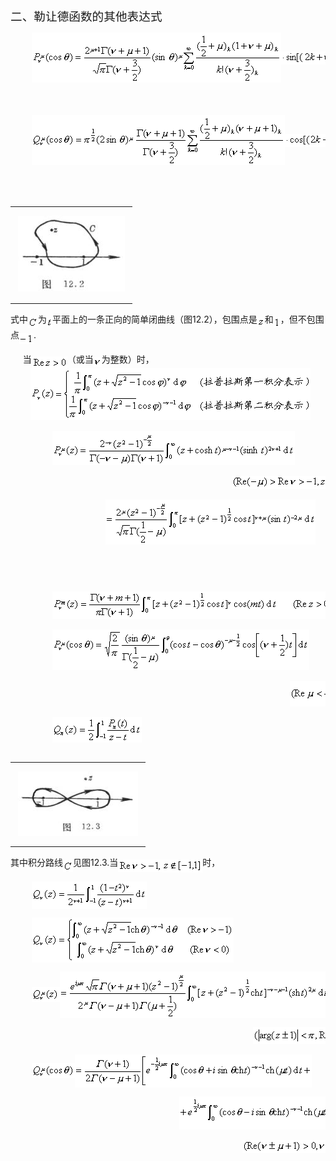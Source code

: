 <div class=Section1>
<p class=MsoNormal><span lang=ZH-CN style='font-size:14.0pt;font-family:宋体_GB2312'>二、勒让德函数的其他表达式</span></p>
<pre><span lang=EN-US>&nbsp;&nbsp;&nbsp; </span><sub><span lang=EN-US
style='font-size:10.5pt'><img width=399 height=80
src="res/17e9d95da129bdd93c34fb6cc6aaaa52_5737_files/image002.gif"
u1:shapes="_x0000_i1025" align=absmiddle><img width=147 height=21
src="res/17e9d95da129bdd93c34fb6cc6aaaa52_5737_files/image004.gif"
u1:shapes="_x0000_i1026" align=absmiddle></span></sub></pre><pre><span
lang=EN-US>&nbsp;&nbsp;&nbsp;&nbsp;&nbsp;&nbsp;&nbsp;&nbsp;&nbsp;&nbsp;&nbsp;&nbsp;&nbsp;&nbsp;&nbsp;&nbsp;&nbsp;&nbsp;&nbsp;&nbsp;&nbsp;&nbsp;&nbsp;&nbsp;&nbsp;&nbsp;&nbsp;&nbsp;&nbsp;&nbsp;&nbsp;&nbsp;&nbsp;&nbsp;&nbsp;&nbsp;&nbsp;&nbsp;&nbsp;&nbsp;&nbsp;&nbsp;&nbsp;&nbsp;&nbsp;&nbsp;&nbsp;&nbsp;&nbsp;&nbsp;&nbsp;&nbsp;&nbsp;&nbsp;&nbsp;&nbsp;&nbsp;&nbsp;&nbsp;&nbsp;&nbsp;&nbsp;&nbsp;&nbsp;&nbsp;&nbsp;&nbsp;&nbsp;&nbsp;</span><sub><span
lang=EN-US style='font-size:10.5pt'><img width=77 height=21
src="res/17e9d95da129bdd93c34fb6cc6aaaa52_5737_files/image006.gif"
u1:shapes="_x0000_i1027"></span></sub></pre><pre><span lang=EN-US>&nbsp;&nbsp;&nbsp;&nbsp;</span><sub><span
lang=EN-US style='font-size:10.5pt'><img width=405 height=80
src="res/17e9d95da129bdd93c34fb6cc6aaaa52_5737_files/image008.gif"
u1:shapes="_x0000_i1028" align=absmiddle><img width=152 height=21
src="res/17e9d95da129bdd93c34fb6cc6aaaa52_5737_files/image010.gif"
u1:shapes="_x0000_i1029" align=absmiddle></span></sub></pre><pre><span
lang=EN-US>&nbsp;&nbsp;&nbsp;&nbsp;&nbsp;&nbsp;&nbsp;&nbsp;&nbsp;&nbsp;&nbsp;&nbsp;&nbsp;&nbsp;&nbsp;&nbsp;&nbsp;&nbsp;&nbsp;&nbsp;&nbsp;&nbsp;&nbsp;&nbsp;&nbsp;&nbsp;&nbsp;&nbsp;&nbsp;&nbsp;&nbsp;&nbsp;&nbsp;&nbsp;&nbsp;&nbsp;&nbsp;&nbsp;&nbsp;&nbsp;&nbsp;&nbsp;&nbsp;&nbsp;&nbsp;&nbsp;&nbsp;&nbsp;&nbsp;&nbsp;&nbsp;&nbsp;&nbsp;&nbsp;&nbsp;&nbsp;&nbsp;&nbsp;&nbsp;&nbsp;&nbsp;&nbsp;&nbsp;&nbsp;&nbsp;&nbsp;&nbsp;&nbsp;&nbsp;</span><sub><span
lang=EN-US style='font-size:10.5pt'><img width=77 height=21
src="res/17e9d95da129bdd93c34fb6cc6aaaa52_5737_files/image011.gif"
u1:shapes="_x0000_i1030"></span></sub></pre>
<div>
<table cellspacing=0 cellpadding=0 hspace=0 vspace=0 align=left>
 <tr>
  <td valign=top align=left style='padding-top:0mm;padding-right:9.0pt;
  padding-bottom:0mm;padding-left:9.0pt'>
  <div>
  <p class=MsoNormal><span lang=EN-US style='font-size:14.0pt'><img width=171
  height=121 src="res/17e9d95da129bdd93c34fb6cc6aaaa52_5737_files/image013.jpg"
  u1:shapes="_x0000_i1032"></span></p>
  </div>
  </td>
 </tr>
</table>
</div>
<pre><span lang=EN-US>&nbsp;&nbsp;&nbsp; </span><sub><span lang=EN-US
style='font-size:10.5pt'><img width=191 height=44
src="res/17e9d95da129bdd93c34fb6cc6aaaa52_5737_files/image015.gif"
u1:shapes="_x0000_i1031"></span></sub></pre>
<p class=MsoNormal><span lang=ZH-CN style='font-family:宋体_GB2312'>式中</span><sub><span
lang=EN-US style='font-size:10.5pt'><img width=16 height=19
src="res/17e9d95da129bdd93c34fb6cc6aaaa52_5737_files/image017.gif"
u1:shapes="_x0000_i1045" align=absmiddle></span></sub><span lang=ZH-CN
style='font-family:宋体_GB2312'>为</span><sub><span lang=EN-US style='font-size:
10.5pt'><img width=9 height=16
src="res/17e9d95da129bdd93c34fb6cc6aaaa52_5737_files/image019.gif"
u1:shapes="_x0000_i1046" align=absmiddle></span></sub><span lang=ZH-CN
style='font-family:宋体_GB2312'>平面上的一条正向的简单闭曲线（图</span><span lang=EN-US>12.2</span><span
lang=ZH-CN style='font-family:宋体_GB2312'>），包围点是</span><sub><span lang=EN-US
style='font-size:10.5pt'><img width=12 height=13
src="res/17e9d95da129bdd93c34fb6cc6aaaa52_5737_files/image021.gif"
u1:shapes="_x0000_i1047" align=absmiddle></span></sub><span lang=ZH-CN
style='font-family:宋体_GB2312'>和</span><sub><span lang=EN-US style='font-size:
10.5pt'><img width=11 height=17
src="res/17e9d95da129bdd93c34fb6cc6aaaa52_5737_files/image023.gif"
u1:shapes="_x0000_i1048" align=absmiddle></span></sub><span lang=ZH-CN
style='font-family:宋体_GB2312'>，但不包围点</span><sub><span lang=EN-US
style='font-size:10.5pt'><img width=23 height=17
src="res/17e9d95da129bdd93c34fb6cc6aaaa52_5737_files/image025.gif"
u1:shapes="_x0000_i1049" align=absmiddle></span></sub><span lang=EN-US>.</span></p>
<p class=MsoNormal align=left style='text-align:left'><span lang=EN-US>&nbsp;&nbsp;&nbsp;&nbsp;
</span><span lang=ZH-CN style='font-family:宋体_GB2312'>当</span><sub><span
lang=EN-US style='font-size:10.5pt'><img width=57 height=19
src="res/17e9d95da129bdd93c34fb6cc6aaaa52_5737_files/image027.gif"
u1:shapes="_x0000_i1050" align=absmiddle></span></sub><span lang=ZH-CN
style='font-family:宋体_GB2312'>（或当</span><sub><span lang=EN-US style='font-size:
10.5pt'><img width=13 height=15
src="res/17e9d95da129bdd93c34fb6cc6aaaa52_5737_files/image029.gif"
u1:shapes="_x0000_i1051" align=absmiddle></span></sub><span lang=ZH-CN
style='font-family:宋体_GB2312'>为整数）时，</span><span lang=EN-US><br>
&nbsp;&nbsp;&nbsp;&nbsp;&nbsp;&nbsp;&nbsp; </span><sub><span lang=EN-US
style='font-size:10.5pt'><img width=448 height=83
src="res/17e9d95da129bdd93c34fb6cc6aaaa52_5737_files/image031.gif"
u1:shapes="_x0000_i1052"></span></sub></p>
<pre><span lang=EN-US>&nbsp;&nbsp;&nbsp;&nbsp;&nbsp;&nbsp;&nbsp; </span><sub><span
lang=EN-US style='font-size:10.5pt'><img width=388 height=55
src="res/17e9d95da129bdd93c34fb6cc6aaaa52_5737_files/image033.gif"
u1:shapes="_x0000_i1053"></span></sub></pre><pre><span lang=EN-US>&nbsp;&nbsp;&nbsp;&nbsp;&nbsp;&nbsp;&nbsp;&nbsp;&nbsp;&nbsp;&nbsp;&nbsp;&nbsp;&nbsp;&nbsp;&nbsp;&nbsp;&nbsp;&nbsp;&nbsp;&nbsp;&nbsp;&nbsp;&nbsp;&nbsp;&nbsp;&nbsp;&nbsp;&nbsp;&nbsp;&nbsp;&nbsp;&nbsp;&nbsp;&nbsp;&nbsp;&nbsp;&nbsp;&nbsp;&nbsp;&nbsp;&nbsp;</span><sub><span
lang=EN-US style='font-size:10.5pt'><img width=219 height=21
src="res/17e9d95da129bdd93c34fb6cc6aaaa52_5737_files/image035.gif"
u1:shapes="_x0000_i1054"></span></sub></pre><pre><span lang=EN-US>&nbsp;&nbsp;&nbsp;&nbsp;&nbsp;&nbsp;&nbsp;&nbsp;&nbsp;&nbsp;&nbsp;&nbsp;&nbsp;&nbsp;&nbsp;&nbsp;&nbsp;&nbsp;</span><sub><span
lang=EN-US style='font-size:10.5pt'><img width=336 height=72
src="res/17e9d95da129bdd93c34fb6cc6aaaa52_5737_files/image037.gif"
u1:shapes="_x0000_i1055"></span></sub></pre><pre><span lang=EN-US>&nbsp;&nbsp;&nbsp;&nbsp;&nbsp;&nbsp;&nbsp;&nbsp;&nbsp;&nbsp;&nbsp;&nbsp;&nbsp;&nbsp;&nbsp;&nbsp;&nbsp;&nbsp;&nbsp;&nbsp;&nbsp;&nbsp;&nbsp;&nbsp;&nbsp;&nbsp;&nbsp;&nbsp;&nbsp;&nbsp;&nbsp;&nbsp;&nbsp;&nbsp;&nbsp;&nbsp;&nbsp;&nbsp;&nbsp;&nbsp;&nbsp;&nbsp;&nbsp;&nbsp;&nbsp;&nbsp;&nbsp;&nbsp;&nbsp;&nbsp;&nbsp;&nbsp;&nbsp;&nbsp;&nbsp;&nbsp;&nbsp;&nbsp;&nbsp;&nbsp;</span><sub><span
lang=EN-US style='font-size:10.5pt'><img width=75 height=41
src="res/17e9d95da129bdd93c34fb6cc6aaaa52_5737_files/image039.gif"
u1:shapes="_x0000_i1056"></span></sub></pre><pre><span lang=EN-US>&nbsp;&nbsp;&nbsp;&nbsp;&nbsp;&nbsp;&nbsp;&nbsp;</span><sub><span
lang=EN-US style='font-size:10.5pt'><img width=451 height=44
src="res/17e9d95da129bdd93c34fb6cc6aaaa52_5737_files/image041.gif"
u1:shapes="_x0000_i1057"></span></sub></pre><pre><span lang=EN-US>&nbsp;&nbsp;&nbsp;&nbsp;&nbsp;&nbsp;&nbsp;&nbsp;</span><sub><span
lang=EN-US style='font-size:10.5pt'><img width=411 height=65
src="res/17e9d95da129bdd93c34fb6cc6aaaa52_5737_files/image043.gif"
u1:shapes="_x0000_i1058"></span></sub></pre><pre><span lang=EN-US>&nbsp;&nbsp;&nbsp;&nbsp;&nbsp;&nbsp;&nbsp;&nbsp;&nbsp;&nbsp;&nbsp;&nbsp;&nbsp;&nbsp;&nbsp;&nbsp;&nbsp;&nbsp;&nbsp;&nbsp;&nbsp;&nbsp;&nbsp;&nbsp;&nbsp;&nbsp;&nbsp;&nbsp;&nbsp;&nbsp;&nbsp;&nbsp;&nbsp;&nbsp;&nbsp;&nbsp;&nbsp;&nbsp;&nbsp;&nbsp;&nbsp;&nbsp;&nbsp;&nbsp;&nbsp;&nbsp;&nbsp;&nbsp;&nbsp;&nbsp;&nbsp;&nbsp;&nbsp;</span><sub><span
lang=EN-US style='font-size:10.5pt'><img width=141 height=41
src="res/17e9d95da129bdd93c34fb6cc6aaaa52_5737_files/image045.gif"
u1:shapes="_x0000_i1059"></span></sub></pre><pre><span lang=EN-US>&nbsp;&nbsp;&nbsp;&nbsp;&nbsp;&nbsp;&nbsp;&nbsp;</span><sub><span
lang=EN-US style='font-size:10.5pt'><img width=143 height=41
src="res/17e9d95da129bdd93c34fb6cc6aaaa52_5737_files/image047.gif"
u1:shapes="_x0000_i1060"></span></sub></pre>
<div>
<table cellspacing=0 cellpadding=0 hspace=0 vspace=0 align=left>
 <tr>
  <td valign=top align=left style='padding-top:0mm;padding-right:9.0pt;
  padding-bottom:0mm;padding-left:9.0pt'>
  <div>
  <p class=MsoNormal><span lang=EN-US><img width=192 height=103
  src="res/17e9d95da129bdd93c34fb6cc6aaaa52_5737_files/image049.jpg"
  u1:shapes="_x0000_i1061"></span></p>
  </div>
  </td>
 </tr>
</table>
</div>
<pre><span lang=EN-US>&nbsp;&nbsp;&nbsp;&nbsp;&nbsp;&nbsp;&nbsp; </span><sub><span
lang=EN-US style='font-size:10.5pt'><img width=227 height=44
src="res/17e9d95da129bdd93c34fb6cc6aaaa52_5737_files/image051.gif"
u1:shapes="_x0000_i1062"></span></sub></pre>
<p class=MsoNormal><span lang=ZH-CN style='font-family:宋体_GB2312'>其中积分路线</span><sub><span
lang=EN-US style='font-size:10.5pt'><img width=16 height=19
src="res/17e9d95da129bdd93c34fb6cc6aaaa52_5737_files/image053.gif"
u1:shapes="_x0000_i1063" align=absmiddle></span></sub><span lang=ZH-CN
style='font-family:宋体_GB2312'>见图</span><span lang=EN-US>12.3.</span><span
lang=ZH-CN style='font-family:宋体_GB2312'>当</span><sub><span lang=EN-US
style='font-size:10.5pt'><img width=71 height=20
src="res/17e9d95da129bdd93c34fb6cc6aaaa52_5737_files/image055.gif"
u1:shapes="_x0000_i1064" align=absmiddle><img width=64 height=21
src="res/17e9d95da129bdd93c34fb6cc6aaaa52_5737_files/image057.gif"
u1:shapes="_x0000_i1065" align=absmiddle></span></sub><span lang=ZH-CN
style='font-family:宋体_GB2312'>时，</span></p>
<pre><span lang=EN-US>&nbsp;&nbsp;&nbsp; </span><sub><span lang=EN-US
style='font-size:10.5pt'><img width=184 height=44
src="res/17e9d95da129bdd93c34fb6cc6aaaa52_5737_files/image059.gif"
u1:shapes="_x0000_i1066" align=absmiddle></span></sub></pre><pre><sub><span
lang=EN-US style='font-size:10.5pt'>&nbsp;&nbsp;&nbsp;&nbsp;<img width=323
height=72 src="res/17e9d95da129bdd93c34fb6cc6aaaa52_5737_files/image061.gif"
u1:shapes="_x0000_i1067" align=absmiddle></span></sub></pre><pre><span
lang=EN-US>&nbsp;&nbsp;&nbsp;&nbsp;</span><sub><span lang=EN-US
style='font-size:10.5pt'><img width=45 height=24
src="res/17e9d95da129bdd93c34fb6cc6aaaa52_5737_files/image063.gif"
u1:shapes="_x0000_i1068" align=absmiddle><img width=431 height=75
src="res/17e9d95da129bdd93c34fb6cc6aaaa52_5737_files/image065.gif"
u1:shapes="_x0000_i1069" align=absmiddle></span></sub></pre><pre><span
lang=EN-US>&nbsp;&nbsp;&nbsp;&nbsp;&nbsp;&nbsp;&nbsp;&nbsp;&nbsp;&nbsp;&nbsp;&nbsp;&nbsp;&nbsp;&nbsp;&nbsp;&nbsp;&nbsp;&nbsp;&nbsp;&nbsp;&nbsp;&nbsp;&nbsp;&nbsp;&nbsp;&nbsp;&nbsp;&nbsp;&nbsp;&nbsp;&nbsp;&nbsp;&nbsp;&nbsp;&nbsp;&nbsp;&nbsp;&nbsp;&nbsp;&nbsp;&nbsp;&nbsp;&nbsp;&nbsp;&nbsp;</span><sub><span
lang=EN-US style='font-size:10.5pt'><img width=224 height=27
src="res/17e9d95da129bdd93c34fb6cc6aaaa52_5737_files/image067.gif"
u1:shapes="_x0000_i1070"></span></sub></pre><pre><span lang=EN-US>&nbsp;&nbsp;&nbsp;&nbsp;</span><sub><span
lang=EN-US style='font-size:10.5pt'><img width=69 height=24
src="res/17e9d95da129bdd93c34fb6cc6aaaa52_5737_files/image069.gif"
u1:shapes="_x0000_i1071" align=absmiddle><img width=379 height=53
src="res/17e9d95da129bdd93c34fb6cc6aaaa52_5737_files/image071.gif"
u1:shapes="_x0000_i1072" align=absmiddle></span></sub></pre><pre><span
lang=EN-US>&nbsp;&nbsp;&nbsp;&nbsp;&nbsp;&nbsp;&nbsp;&nbsp;&nbsp;&nbsp;&nbsp;&nbsp;&nbsp;&nbsp;&nbsp;&nbsp;&nbsp;&nbsp;&nbsp;&nbsp;&nbsp;&nbsp;&nbsp;&nbsp;&nbsp;&nbsp;&nbsp;&nbsp;&nbsp;&nbsp;&nbsp;&nbsp;</span><sub><span
lang=EN-US style='font-size:10.5pt'><img width=268 height=53
src="res/17e9d95da129bdd93c34fb6cc6aaaa52_5737_files/image073.gif"
u1:shapes="_x0000_i1073"></span></sub></pre><pre><span lang=EN-US>&nbsp;&nbsp;&nbsp;&nbsp;&nbsp;&nbsp;&nbsp;&nbsp;&nbsp;&nbsp;&nbsp;&nbsp;&nbsp;&nbsp;&nbsp;&nbsp;&nbsp;&nbsp;&nbsp;&nbsp;&nbsp;&nbsp;&nbsp;&nbsp;&nbsp;&nbsp;&nbsp;&nbsp;&nbsp;&nbsp;&nbsp;&nbsp;&nbsp;&nbsp;&nbsp;&nbsp;&nbsp;&nbsp;&nbsp;&nbsp;&nbsp;&nbsp;&nbsp;&nbsp;</span><sub><span
lang=EN-US style='font-size:10.5pt'><img width=213 height=21
src="res/17e9d95da129bdd93c34fb6cc6aaaa52_5737_files/image075.gif"
u1:shapes="_x0000_i1074"></span></sub></pre></div>